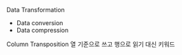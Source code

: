 Data Transformation
- Data conversion
- Data compression


Column Transposition
열 기준으로 쓰고 행으로 읽기
대신 키워드 